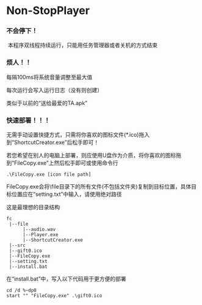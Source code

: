 # Non-StopPlayer

### 不会停下！

​	本程序双线程持续运行，只能用任务管理器或者关机的方式结束

### 烦人！！

每隔100ms将系统音量调整至最大值

每次运行会写入运行日志（没有则创建）

类似于以前的“送给最爱的TA.apk”

### 快速部署！！！

无需手动设置快捷方式，只需将你喜欢的图标文件(*.ico)拖入到“ShortcutCreator.exe”后松手即可！

若您希望在别人的电脑上部署，则应使用U盘作为介质，将你喜欢的图标拖到“FileCopy.exe”上然后松手即可或使用命令行

```
.\FileCopy.exe [icon file path]
```

FileCopy.exe会将\file目录下的所有文件(不包括文件夹)复制到目标位置，具体目标位置应在“setting.txt”中输入，请使用绝对路径

这是最理想的目录结构

```
fc
 |--file
      |--audio.wav
      |--Player.exe
      |--ShortcutCreator.exe
 |--src
 |--gift0.ico
 |--FileCopy.exe
 |--setting.txt
 |--install.bat
```

在“install.bat”中，写入以下代码用于更方便的部署

```
cd /d %~dp0
start "" "FileCopy.exe" .\gift0.ico
```

